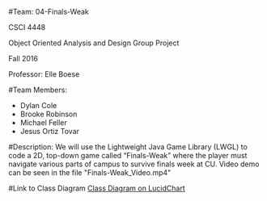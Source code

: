 #Team: 04-Finals-Weak

CSCI 4448

Object Oriented Analysis and Design Group Project

Fall 2016

Professor: Elle Boese

#Team Members:
* Dylan Cole
* Brooke Robinson
* Michael Feller
* Jesus Ortiz Tovar

#Description:
We will use the Lightweight Java Game Library (LWGL) to code a 2D, top-down game called “Finals-Weak” where the player must navigate various parts of campus to survive finals week at CU. Video demo can be seen in the file "Finals-Weak_Video.mp4"

#Link to Class Diagram
[Class Diagram on LucidChart](https://www.lucidchart.com/invitations/accept/84889681-2c38-455b-bb54-e6215b0d8ffa)

